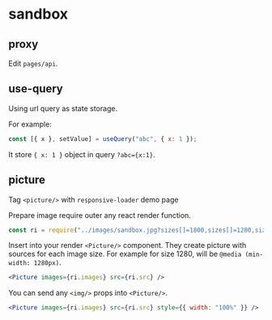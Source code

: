 # sandbox

## proxy

Edit `pages/api`.

## use-query

Using url query as state storage.

For example:

```jsx
const [{ x }, setValue] = useQuery("abc", { x: 1 });
```

It store `{ x: 1 }` object in query `?abc={x:1}`.

## picture

Tag `<picture/>` with `responsive-loader` demo page

Prepare image require outer any react render function.

```jsx
const ri = require("../images/sandbox.jpg?sizes[]=1800,sizes[]=1280,sizes[]=960,sizes[]=600,sizes[]=300,sizes[]=100");
```

Insert into your render `<Picture/>` component. They create picture with sources for each image size. For example for size 1280, will be `@media (min-width: 1280px)`.

```jsx
<Picture images={ri.images} src={ri.src} />
```

You can send any `<img/>` props into `<Picture/>`.

```jsx
<Picture images={ri.images} src={ri.src} style={{ width: "100%" }} />
```
